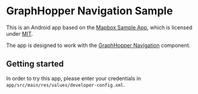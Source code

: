 # GraphHopper Navigation Sample

This is an Android app based on the [Mapbox Sample App](https://github.com/mapbox/mapbox-navigation-android/tree/master/app),
which is licensed under [MIT](https://github.com/mapbox/mapbox-navigation-android/blob/master/LICENSE).

The app is designed to work with the [GraphHopper Navigation](https://github.com/graphhopper/graphhopper-navigation) component.

## Getting started

In order to try this app, please enter your credentials in `app/src/main/res/values/developer-config.xml`.